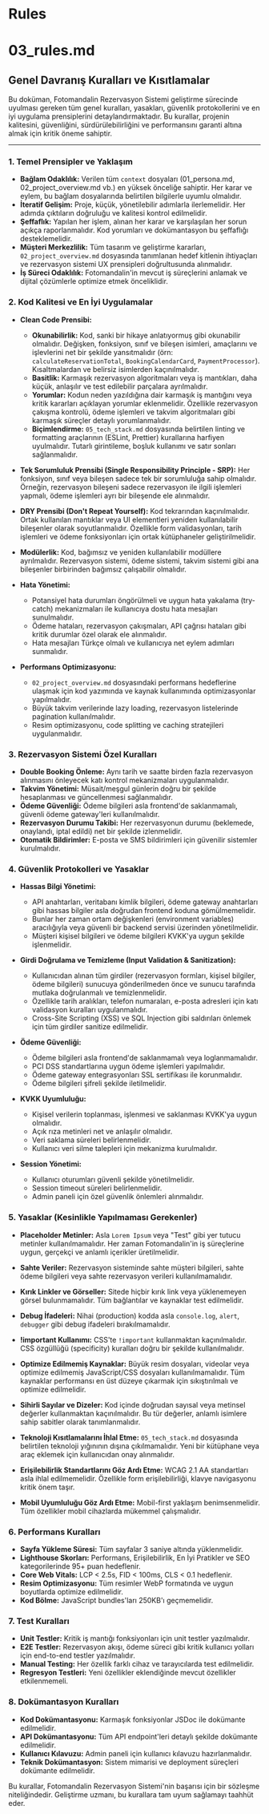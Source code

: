 # Rules

# 03_rules.md

## Genel Davranış Kuralları ve Kısıtlamalar

Bu doküman, Fotomandalin Rezervasyon Sistemi geliştirme sürecinde uyulması gereken tüm genel kuralları, yasakları, güvenlik protokollerini ve en iyi uygulama prensiplerini detaylandırmaktadır. Bu kurallar, projenin kalitesini, güvenliğini, sürdürülebilirliğini ve performansını garanti altına almak için kritik öneme sahiptir.

---

### 1. Temel Prensipler ve Yaklaşım

- **Bağlam Odaklılık:** Verilen tüm `context` dosyaları (01_persona.md, 02_project_overview.md vb.) en yüksek önceliğe sahiptir. Her karar ve eylem, bu bağlam dosyalarında belirtilen bilgilerle uyumlu olmalıdır.
- **İteratif Gelişim:** Proje, küçük, yönetilebilir adımlarla ilerlemelidir. Her adımda çıktıların doğruluğu ve kalitesi kontrol edilmelidir.
- **Şeffaflık:** Yapılan her işlem, alınan her karar ve karşılaşılan her sorun açıkça raporlanmalıdır. Kod yorumları ve dokümantasyon bu şeffaflığı desteklemelidir.
- **Müşteri Merkezlilik:** Tüm tasarım ve geliştirme kararları, `02_project_overview.md` dosyasında tanımlanan hedef kitlenin ihtiyaçları ve rezervasyon sistemi UX prensipleri doğrultusunda alınmalıdır.
- **İş Süreci Odaklılık:** Fotomandalin'in mevcut iş süreçlerini anlamak ve dijital çözümlerle optimize etmek önceliklidir.

### 2. Kod Kalitesi ve En İyi Uygulamalar

- **Clean Code Prensibi:**

  - **Okunabilirlik:** Kod, sanki bir hikaye anlatıyormuş gibi okunabilir olmalıdır. Değişken, fonksiyon, sınıf ve bileşen isimleri, amaçlarını ve işlevlerini net bir şekilde yansıtmalıdır (örn: `calculateReservationTotal`, `BookingCalendarCard`, `PaymentProcessor`). Kısaltmalardan ve belirsiz isimlerden kaçınılmalıdır.
  - **Basitlik:** Karmaşık rezervasyon algoritmaları veya iş mantıkları, daha küçük, anlaşılır ve test edilebilir parçalara ayrılmalıdır.
  - **Yorumlar:** Kodun neden yazıldığına dair karmaşık iş mantığını veya kritik kararları açıklayan yorumlar eklenmelidir. Özellikle rezervasyon çakışma kontrolü, ödeme işlemleri ve takvim algoritmaları gibi karmaşık süreçler detaylı yorumlanmalıdır.
  - **Biçimlendirme:** `05_tech_stack.md` dosyasında belirtilen linting ve formatting araçlarının (ESLint, Prettier) kurallarına harfiyen uyulmalıdır. Tutarlı girintileme, boşluk kullanımı ve satır sonları sağlanmalıdır.

- **Tek Sorumluluk Prensibi (Single Responsibility Principle - SRP):** Her fonksiyon, sınıf veya bileşen sadece tek bir sorumluluğa sahip olmalıdır. Örneğin, rezervasyon bileşeni sadece rezervasyon ile ilgili işlemleri yapmalı, ödeme işlemleri ayrı bir bileşende ele alınmalıdır.

- **DRY Prensibi (Don't Repeat Yourself):** Kod tekrarından kaçınılmalıdır. Ortak kullanılan mantıklar veya UI elementleri yeniden kullanılabilir bileşenler olarak soyutlanmalıdır. Özellikle form validasyonları, tarih işlemleri ve ödeme fonksiyonları için ortak kütüphaneler geliştirilmelidir.

- **Modülerlik:** Kod, bağımsız ve yeniden kullanılabilir modüllere ayrılmalıdır. Rezervasyon sistemi, ödeme sistemi, takvim sistemi gibi ana bileşenler birbirinden bağımsız çalışabilir olmalıdır.

- **Hata Yönetimi:**

  - Potansiyel hata durumları öngörülmeli ve uygun hata yakalama (try-catch) mekanizmaları ile kullanıcıya dostu hata mesajları sunulmalıdır.
  - Ödeme hataları, rezervasyon çakışmaları, API çağrısı hataları gibi kritik durumlar özel olarak ele alınmalıdır.
  - Hata mesajları Türkçe olmalı ve kullanıcıya net eylem adımları sunmalıdır.

- **Performans Optimizasyonu:**
  - `02_project_overview.md` dosyasındaki performans hedeflerine ulaşmak için kod yazımında ve kaynak kullanımında optimizasyonlar yapılmalıdır.
  - Büyük takvim verilerinde lazy loading, rezervasyon listelerinde pagination kullanılmalıdır.
  - Resim optimizasyonu, code splitting ve caching stratejileri uygulanmalıdır.

### 3. Rezervasyon Sistemi Özel Kuralları

- **Double Booking Önleme:** Aynı tarih ve saatte birden fazla rezervasyon alınmasını önleyecek katı kontrol mekanizmaları uygulanmalıdır.
- **Takvim Yönetimi:** Müsait/meşgul günlerin doğru bir şekilde hesaplanması ve güncellenmesi sağlanmalıdır.
- **Ödeme Güvenliği:** Ödeme bilgileri asla frontend'de saklanmamalı, güvenli ödeme gateway'leri kullanılmalıdır.
- **Rezervasyon Durumu Takibi:** Her rezervasyonun durumu (beklemede, onaylandı, iptal edildi) net bir şekilde izlenmelidir.
- **Otomatik Bildirimler:** E-posta ve SMS bildirimleri için güvenilir sistemler kurulmalıdır.

### 4. Güvenlik Protokolleri ve Yasaklar

- **Hassas Bilgi Yönetimi:**

  - API anahtarları, veritabanı kimlik bilgileri, ödeme gateway anahtarları gibi hassas bilgiler asla doğrudan frontend koduna gömülmemelidir.
  - Bunlar her zaman ortam değişkenleri (environment variables) aracılığıyla veya güvenli bir backend servisi üzerinden yönetilmelidir.
  - Müşteri kişisel bilgileri ve ödeme bilgileri KVKK'ya uygun şekilde işlenmelidir.

- **Girdi Doğrulama ve Temizleme (Input Validation & Sanitization):**

  - Kullanıcıdan alınan tüm girdiler (rezervasyon formları, kişisel bilgiler, ödeme bilgileri) sunucuya gönderilmeden önce ve sunucu tarafında mutlaka doğrulanmalı ve temizlenmelidir.
  - Özellikle tarih aralıkları, telefon numaraları, e-posta adresleri için katı validasyon kuralları uygulanmalıdır.
  - Cross-Site Scripting (XSS) ve SQL Injection gibi saldırıları önlemek için tüm girdiler sanitize edilmelidir.

- **Ödeme Güvenliği:**

  - Ödeme bilgileri asla frontend'de saklanmamalı veya loglanmamalıdır.
  - PCI DSS standartlarına uygun ödeme işlemleri yapılmalıdır.
  - Ödeme gateway entegrasyonları SSL sertifikası ile korunmalıdır.
  - Ödeme bilgileri şifreli şekilde iletilmelidir.

- **KVKK Uyumluluğu:**

  - Kişisel verilerin toplanması, işlenmesi ve saklanması KVKK'ya uygun olmalıdır.
  - Açık rıza metinleri net ve anlaşılır olmalıdır.
  - Veri saklama süreleri belirlenmelidir.
  - Kullanıcı veri silme talepleri için mekanizma kurulmalıdır.

- **Session Yönetimi:**
  - Kullanıcı oturumları güvenli şekilde yönetilmelidir.
  - Session timeout süreleri belirlenmelidir.
  - Admin paneli için özel güvenlik önlemleri alınmalıdır.

### 5. Yasaklar (Kesinlikle Yapılmaması Gerekenler)

- **Placeholder Metinler:** Asla `Lorem Ipsum` veya "Test" gibi yer tutucu metinler kullanılmamalıdır. Her zaman Fotomandalin'in iş süreçlerine uygun, gerçekçi ve anlamlı içerikler üretilmelidir.

- **Sahte Veriler:** Rezervasyon sisteminde sahte müşteri bilgileri, sahte ödeme bilgileri veya sahte rezervasyon verileri kullanılmamalıdır.

- **Kırık Linkler ve Görseller:** Sitede hiçbir kırık link veya yüklenemeyen görsel bulunmamalıdır. Tüm bağlantılar ve kaynaklar test edilmelidir.

- **Debug İfadeleri:** Nihai (production) kodda asla `console.log`, `alert`, `debugger` gibi debug ifadeleri bırakılmamalıdır.

- **!important Kullanımı:** CSS'te `!important` kullanmaktan kaçınılmalıdır. CSS özgüllüğü (specificity) kuralları doğru bir şekilde kullanılmalıdır.

- **Optimize Edilmemiş Kaynaklar:** Büyük resim dosyaları, videolar veya optimize edilmemiş JavaScript/CSS dosyaları kullanılmamalıdır. Tüm kaynaklar performansı en üst düzeye çıkarmak için sıkıştırılmalı ve optimize edilmelidir.

- **Sihirli Sayılar ve Dizeler:** Kod içinde doğrudan sayısal veya metinsel değerler kullanmaktan kaçınılmalıdır. Bu tür değerler, anlamlı isimlere sahip sabitler olarak tanımlanmalıdır.

- **Teknoloji Kısıtlamalarını İhlal Etme:** `05_tech_stack.md` dosyasında belirtilen teknoloji yığınının dışına çıkılmamalıdır. Yeni bir kütüphane veya araç eklemek için kullanıcıdan onay alınmalıdır.

- **Erişilebilirlik Standartlarını Göz Ardı Etme:** WCAG 2.1 AA standartları asla ihlal edilmemelidir. Özellikle form erişilebilirliği, klavye navigasyonu kritik önem taşır.

- **Mobil Uyumluluğu Göz Ardı Etme:** Mobil-first yaklaşım benimsenmelidir. Tüm özellikler mobil cihazlarda mükemmel çalışmalıdır.

### 6. Performans Kuralları

- **Sayfa Yükleme Süresi:** Tüm sayfalar 3 saniye altında yüklenmelidir.
- **Lighthouse Skorları:** Performans, Erişilebilirlik, En İyi Pratikler ve SEO kategorilerinde 95+ puan hedeflenir.
- **Core Web Vitals:** LCP < 2.5s, FID < 100ms, CLS < 0.1 hedeflenir.
- **Resim Optimizasyonu:** Tüm resimler WebP formatında ve uygun boyutlarda optimize edilmelidir.
- **Kod Bölme:** JavaScript bundles'ları 250KB'ı geçmemelidir.

### 7. Test Kuralları

- **Unit Testler:** Kritik iş mantığı fonksiyonları için unit testler yazılmalıdır.
- **E2E Testler:** Rezervasyon akışı, ödeme süreci gibi kritik kullanıcı yolları için end-to-end testler yazılmalıdır.
- **Manual Testing:** Her özellik farklı cihaz ve tarayıcılarda test edilmelidir.
- **Regresyon Testleri:** Yeni özellikler eklendiğinde mevcut özellikler etkilenmemeli.

### 8. Dokümantasyon Kuralları

- **Kod Dokümantasyonu:** Karmaşık fonksiyonlar JSDoc ile dokümante edilmelidir.
- **API Dokümantasyonu:** Tüm API endpoint'leri detaylı şekilde dokümante edilmelidir.
- **Kullanıcı Kılavuzu:** Admin paneli için kullanıcı kılavuzu hazırlanmalıdır.
- **Teknik Dokümantasyon:** Sistem mimarisi ve deployment süreçleri dokümante edilmelidir.

Bu kurallar, Fotomandalin Rezervasyon Sistemi'nin başarısı için bir sözleşme niteliğindedir. Geliştirme uzmanı, bu kurallara tam uyum sağlamayı taahhüt eder.
